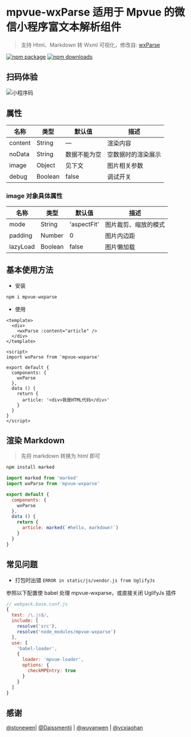 # mpvue-wxParse 适用于 Mpvue 的微信小程序富文本解析组件

> 支持 Html、Markdown 转 Wxml 可视化，修改自: [wxParse](https://github.com/icindy/wxParse)

[![npm package](https://img.shields.io/npm/v/mpvue-wxparse.svg)](https://npmjs.org/package/mpvue-wxparse)
[![npm downloads](http://img.shields.io/npm/dm/mpvue-wxparse.svg)](https://npmjs.org/package/mpvue-wxparse)


## 扫码体验
![小程序码](./static/qrcode.jpg)


## 属性

| 名称              | 类型           | 默认值        | 描述           |
| -----------------|--------------- | ------------- | ------------- |
| content          | String         | —    | 渲染内容       |
| noData           | String         | 数据不能为空   | 空数据时的渲染展示   |
| image            | Object         | 见下文        | 图片相关参数   |
| debug            | Boolean        | false         | 调试开关       |

### image 对象具体属性

| 名称              | 类型           | 默认值        | 描述                |
| -----------------|--------------- | ------------- | ------------------ |
| mode             | String         | 'aspectFit'   | 图片裁剪、缩放的模式 |
| padding          | Number         | 0             | 图片内边距          |
| lazyLoad         | Boolean        | false         | 图片懒加载          |


## 基本使用方法

* 安装

``` bash
npm i mpvue-wxparse
```

* 使用

``` vue
<template>
  <div>
    <wxParse :content="article" />
  </div>
</template>

<script>
import wxParse from 'mpvue-wxparse'

export default {
  components: {
    wxParse
  },
  data () {
    return {
      article: '<div>我是HTML代码</div>'
    }
  }
}
</script>
```


## 渲染 Markdown

> 先将 markdown 转换为 html 即可

``` bash
npm install marked
```

``` js
import marked from 'marked'
import wxParse from 'mpvue-wxparse'

export default {
  components: {
    wxParse
  },
  data () {
    return {
      article: marked(`#hello, markdown!`)
    }
  }
}
```


## 常见问题

* 打包时出错 `ERROR in static/js/vendor.js from UglifyJs`

参照以下配置使 babel 处理 mpvue-wxparse，或直接关闭 UglifyJs 插件

``` js
// webpack.base.conf.js
{
  test: /\.js$/,
  include: [
    resolve('src'),
    resolve('node_modules/mpvue-wxparse')
  ],
  use: [
    'babel-loader',
    {
      loader: 'mpvue-loader',
      options: {
        checkMPEntry: true
      }
    }
  ]
}
```


## 感谢

[@stonewen](https://github.com/stonewen)| [@Daissmentii](https://github.com/Daissmentii)        | [@wuyanwen](https://github.com/wuyanwen)           | [@vcxiaohan](https://github.com/vcxiaohan)
